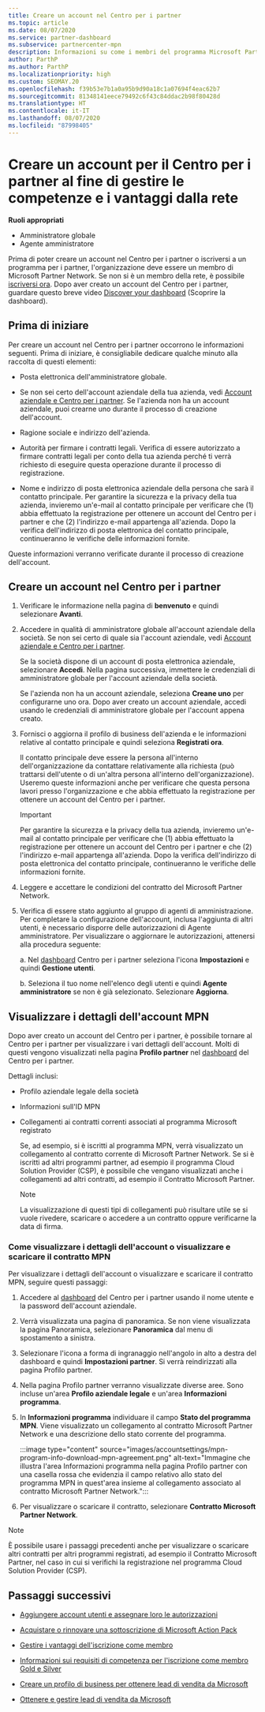 ```yaml
---
title: Creare un account nel Centro per i partner
ms.topic: article
ms.date: 08/07/2020
ms.service: partner-dashboard
ms.subservice: partnercenter-mpn
description: Informazioni su come i membri del programma Microsoft Partner Network possono creare un account per il Centro per i partner al fine di gestire le competenze e i vantaggi offerti dalla rete.
author: ParthP
ms.author: ParthP
ms.localizationpriority: high
ms.custom: SEOMAY.20
ms.openlocfilehash: f39b53e7b1a0a95b9d90a18c1a07694f4eac62b7
ms.sourcegitcommit: 81348141eece79492c6f43c84ddac2b98f80428d
ms.translationtype: HT
ms.contentlocale: it-IT
ms.lasthandoff: 08/07/2020
ms.locfileid: "87998405"
---
```

# <a name="create-a-partner-center-account-to-manage-network-benefits-and-competencies"></a>Creare un account per il Centro per i partner al fine di gestire le competenze e i vantaggi dalla rete

**Ruoli appropriati**

- Amministratore globale
- Agente amministratore

Prima di poter creare un account nel Centro per i partner o iscriversi a un programma per i partner, l'organizzazione deve essere un membro di Microsoft Partner Network. Se non si è un membro della rete, è possibile [iscriversi ora](https://partner.microsoft.com/commercial#). Dopo aver creato un account del Centro per i partner, guardare questo breve video [Discover your dashboard](https://vimeo.com/290338211) (Scoprire la dashboard).

## <a name="before-you-begin"></a>Prima di iniziare

Per creare un account nel Centro per i partner occorrono le informazioni seguenti. Prima di iniziare, è consigliabile dedicare qualche minuto alla raccolta di questi elementi:

-   Posta elettronica dell'amministratore globale.

-   Se non sei certo dell'account aziendale della tua azienda, vedi [Account aziendale e Centro per i partner](azure-active-directory-tenants-and-partner-center.md). Se l'azienda non ha un account aziendale, puoi crearne uno durante il processo di creazione dell'account. 

-   Ragione sociale e indirizzo dell'azienda.  

-   Autorità per firmare i contratti legali. Verifica di essere autorizzato a firmare contratti legali per conto della tua azienda perché ti verrà richiesto di eseguire questa operazione durante il processo di registrazione.

-   Nome e indirizzo di posta elettronica aziendale della persona che sarà il contatto principale. Per garantire la sicurezza e la privacy della tua azienda, invieremo un'e-mail al contatto principale per verificare che (1) abbia effettuato la registrazione per ottenere un account del Centro per i partner e che (2) l'indirizzo e-mail appartenga all'azienda. Dopo la verifica dell'indirizzo di posta elettronica del contatto principale, continueranno le verifiche delle informazioni fornite.

Queste informazioni verranno verificate durante il processo di creazione dell'account. 
 
## <a name="create-a-partner-center-account"></a>Creare un account nel Centro per i partner

1.  Verificare le informazione nella pagina di **benvenuto** e quindi selezionare **Avanti**.

2.  Accedere in qualità di amministratore globale all'account aziendale della società. Se non sei certo di quale sia l'account aziendale, vedi [Account aziendale e Centro per i partner](azure-active-directory-tenants-and-partner-center.md).

    Se la società dispone di un account di posta elettronica aziendale, selezionare **Accedi**. Nella pagina successiva, immettere le credenziali di amministratore globale per l'account aziendale della società. 

    Se l'azienda non ha un account aziendale, seleziona **Creane uno** per configurarne uno ora. Dopo aver creato un account aziendale, accedi usando le credenziali di amministratore globale per l'account appena creato.

3.  Fornisci o aggiorna il profilo di business dell'azienda e le informazioni relative al contatto principale e quindi seleziona **Registrati ora**. 

    Il contatto principale deve essere la persona all'interno dell'organizzazione da contattare relativamente alla richiesta (può trattarsi dell'utente o di un'altra persona all'interno dell'organizzazione). Useremo queste informazioni anche per verificare che questa persona lavori presso l'organizzazione e che abbia effettuato la registrazione per ottenere un account del Centro per i partner.

    > [!IMPORTANT]  
    > Per garantire la sicurezza e la privacy della tua azienda, invieremo un'e-mail al contatto principale per verificare che (1) abbia effettuato la registrazione per ottenere un account del Centro per i partner e che (2) l'indirizzo e-mail appartenga all'azienda. Dopo la verifica dell'indirizzo di posta elettronica del contatto principale, continueranno le verifiche delle informazioni fornite.

4.  Leggere e accettare le condizioni del contratto del Microsoft Partner Network. 

5.  Verifica di essere stato aggiunto al gruppo di agenti di amministrazione. Per completare la configurazione dell'account, inclusa l'aggiunta di altri utenti, è necessario disporre delle autorizzazioni di Agente amministratore. Per visualizzare o aggiornare le autorizzazioni, attenersi alla procedura seguente:

    a. Nel [dashboard](https://partner.microsoft.com/dashboard/home**) Centro per i partner seleziona l'icona **Impostazioni** e quindi **Gestione utenti**.  

    b. Seleziona il tuo nome nell'elenco degli utenti e quindi **Agente amministratore** se non è già selezionato. Selezionare **Aggiorna**.  

## <a name="view-mpn-account-details"></a>Visualizzare i dettagli dell'account MPN

Dopo aver creato un account del Centro per i partner, è possibile tornare al Centro per i partner per visualizzare i vari dettagli dell'account. Molti di questi vengono visualizzati nella pagina **Profilo partner** nel [dashboard](https://partner.microsoft.com/dashboard) del Centro per i partner.

Dettagli inclusi:

- Profilo aziendale legale della società

- Informazioni sull'ID MPN

- Collegamenti ai contratti correnti associati al programma Microsoft registrato

  Se, ad esempio, si è iscritti al programma MPN, verrà visualizzato un collegamento al contratto corrente di Microsoft Partner Network. Se si è iscritti ad altri programmi partner, ad esempio il programma Cloud Solution Provider (CSP), è possibile che vengano visualizzati anche i collegamenti ad altri contratti, ad esempio il Contratto Microsoft Partner. 

  > [!NOTE]
  > La visualizzazione di questi tipi di collegamenti può risultare utile se si vuole rivedere, scaricare o accedere a un contratto oppure verificarne la data di firma.

### <a name="how-to-view-account-details-or-view-and-download-the-mpn-agreement"></a>Come visualizzare i dettagli dell'account o visualizzare e scaricare il contratto MPN

Per visualizzare i dettagli dell'account o visualizzare e scaricare il contratto MPN, seguire questi passaggi:

1. Accedere al [dashboard](https://partner.microsoft.com/dashboard) del Centro per i partner usando il nome utente e la password dell'account aziendale.

2. Verrà visualizzata una pagina di panoramica. Se non viene visualizzata la pagina Panoramica, selezionare **Panoramica** dal menu di spostamento a sinistra.

3. Selezionare l'icona a forma di ingranaggio nell'angolo in alto a destra del dashboard e quindi **Impostazioni partner**. Si verrà reindirizzati alla pagina Profilo partner.

4. Nella pagina Profilo partner verranno visualizzate diverse aree. Sono incluse un'area **Profilo aziendale legale** e un'area **Informazioni programma**.

5. In **Informazioni programma** individuare il campo **Stato del programma MPN**. Viene visualizzato un collegamento al contratto Microsoft Partner Network e una descrizione dello stato corrente del programma.


   :::image type="content" source="images/accountsettings/mpn-program-info-download-mpn-agreement.png" alt-text="Immagine che illustra l'area Informazioni programma nella pagina Profilo partner con una casella rossa che evidenzia il campo relativo allo stato del programma MPN in quest'area insieme al collegamento associato al contratto Microsoft Partner Network.":::

6. Per visualizzare o scaricare il contratto, selezionare **Contratto Microsoft Partner Network**.  

> [!NOTE]
> È possibile usare i passaggi precedenti anche per visualizzare o scaricare altri contratti per altri programmi registrati, ad esempio il Contratto Microsoft Partner, nel caso in cui si verifichi la registrazione nel programma Cloud Solution Provider (CSP).

## <a name="next-steps"></a>Passaggi successivi

-   [Aggiungere account utenti e assegnare loro le autorizzazioni](create-user-accounts-and-set-permissions.md)

-   [Acquistare o rinnovare una sottoscrizione di Microsoft Action Pack](mpn-get-action-pack.md)

-   [Gestire i vantaggi dell'iscrizione come membro](manage-your-partner-network-benefits.md)

-   [Informazioni sui requisiti di competenza per l'iscrizione come membro Gold e Silver](https://partner.microsoft.com/membership/competencies)

-   [Creare un profilo di business per ottenere lead di vendita da Microsoft](create-a-marketing-profile.md)

-   [Ottenere e gestire lead di vendita da Microsoft](responding-to-referrals.md)